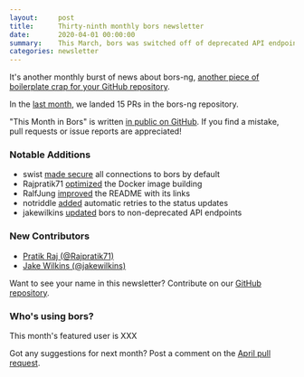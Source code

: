 ```yaml
---
layout:     post
title:      Thirty-ninth monthly bors newsletter
date:       2020-04-01 00:00:00
summary:    This March, bors was switched off of deprecated API endpoints and unsecure HTTP
categories: newsletter
---
```


It's another monthly burst of news about bors-ng, [another piece of boilerplate crap for your GitHub repository](https://twitter.com/stdlib/status/1226242263178776578).

In the [last month](https://github.com/bors-ng/bors-ng/pulls?utf8=%E2%9C%93&q=is%3Apr%20is%3Amerged%20closed%3A2020-03-01..2020-03-31),
we landed 15 PRs in the bors-ng repository.

"This Month in Bors" is written [in public on GitHub][GitHub for TMiB].
If you find a mistake, pull requests or issue reports are appreciated!

[GitHub for TMiB]: https://github.com/bors-ng/bors-ng.github.io


### Notable Additions

* swist [made secure](https://github.com/bors-ng/bors-ng/pull/888) all connections to bors by default
* Rajpratik71 [optimized](https://github.com/bors-ng/bors-ng/pull/900) the Docker image building
* RalfJung [improved](https://github.com/bors-ng/bors-ng/pull/901) the README with its links
* notriddle [added](https://github.com/bors-ng/bors-ng/pull/918) automatic retries to the status updates
* jakewilkins [updated](https://github.com/bors-ng/bors-ng/pull/919) bors to non-deprecated API endpoints


### New Contributors

* [Pratik Raj (@Rajpratik71)](https://github.com/Rajpratik71)
* [Jake Wilkins (@jakewilkins)](https://github.com/jakewilkins)

Want to see your name in this newsletter? Contribute on our [GitHub repository](https://github.com/bors-ng/bors-ng).


### Who's using bors?

This month's featured user is XXX

Got any suggestions for next month?
Post a comment on the [April pull request](https://github.com/bors-ng/bors-ng.github.io/pull/105).
